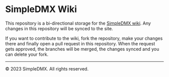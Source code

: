 # SimpleDMX Wiki
This repository is a bi-directional storage for the [SimpleDMX wiki](https://wiki.simpledmx.com).
Any changes in this repository will be synced to the site. 

If you want to contribute to the wiki, fork the repository, make your changes there and finally open a pull request in this repository.
When the request gets approved, the branches will be merged, the changes synced and you can delete your fork.

---

© 2023 SimpleDMX. All rights reserved.

